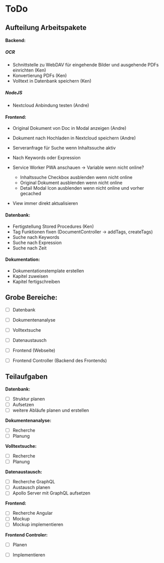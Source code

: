 # ToDo
## Aufteilung Arbeitspakete

#### Backend:

##### OCR

- Schnittstelle zu WebDAV für eingehende Bilder und ausgehende PDFs einrichten (Ken)
- Konvertierung PDFs (Ken)
- Volltext in Datenbank speichern (Ken)

##### NodeJS 

- Nextcloud Anbindung testen (Andre)



#### Frontend:

- Original Dokument von Doc in Modal anzeigen (Andre)
- Dokument nach Hochladen in Nextcloud speichern (Andre)
- Serveranfrage für Suche wenn Inhaltssuche aktiv
- Nach Keywords oder Expression
- Service Worker PWA anschauen -> Variable wenn nicht online?

  - Inhaltssuche Checkbox ausblenden wenn nicht online
  - Original Dokument ausblenden wenn nicht online
  - Detail Modal Icon ausblenden wenn nicht online und vorher gecached
- View immer direkt aktualisieren



#### Datenbank:

- Fertigstellung Stored Procedures (Ken)
- Tag Funktionen fixen (DocumentController -> addTags, createTags)
- Suche nach Keywords
- Suche nach Expression
- Suche nach Zeit



#### Dokumentation:

- Dokumentationstemplate erstellen
- Kapitel zuweisen
- Kapitel fertigschreiben



## Grobe Bereiche:

 - [ ] Datenbank

 - [ ] Dokumentenanalyse

 - [ ] Volltextsuche

 - [ ] Datenaustausch

 - [ ] Frontend (Webseite)

 - [ ] Frontend Controller (Backend des Frontends)

   

## Teilaufgaben

**Datenbank:**

 - [ ] Struktur planen
 - [ ] Aufsetzen
 - [ ] weitere Abläufe planen und erstellen

**Dokumentenanalyse:**

 - [ ] Recherche
 - [ ] Planung

**Volltextsuche:**

 - [ ] Recherche
 - [ ] Planung

**Datenaustausch:**

 - [ ] Recherche GraphQL
 - [ ] Austausch planen
 - [ ] Apollo Server mit GraphQL aufsetzen

**Frontend:**

 - [ ] Recherche Angular
 - [ ] Mockup
 - [ ] Mockup implementieren

**Frontend Controler:**

 - [ ] Planen
 - [ ] Implementieren

